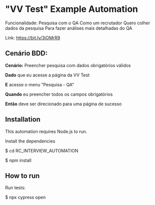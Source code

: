 # "VV Test" Example Automation

Funcionalidade: Pesquisa com o QA
Como um recrutador
Quero colher dados da pesquisa
Para fazer análises mais detalhadas do QA

Link: https://bit.ly/3jOMrR9

## Cenário BDD:

**Cenário:** Preencher pesquisa com dados obrigatórios válidos

**Dado** que eu acesse a página da VV Test

**E** acesse o menu "Pesquisa - QA"

**Quando** eu preencher todos os campos obrigatórios

**Então** deve ser direcionado para uma página de sucesso



## Installation

This automation requires Node.js to run.

Install the dependencies

$ cd RC_INTERVIEW_AUTOMATION

$ npm install

## How to run

Run tests:

$ npx cypress open

